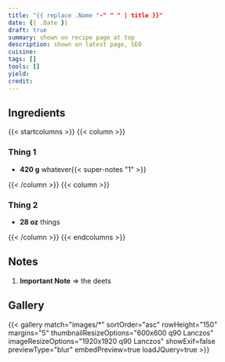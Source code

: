```yaml
---
title: "{{ replace .Name "-" " " | title }}"
date: {{ .Date }}
draft: true
summary: shown on recipe page at top
description: shown on latest page, SEO
cuisine:
tags: []
tools: []
yield:
credit:
---
```


## Ingredients

{{< startcolumns >}}
{{< column >}}

### Thing 1

* **420 g** whatever{{< super-notes "1" >}}

{{< /column >}}
{{< column >}}

### Thing 2

* **28 oz** things

{{< /column >}}
{{< endcolumns >}}

## Notes

1. **Important Note** => the deets

## Gallery

{{< gallery match="images/*" sortOrder="asc" rowHeight="150" margins="5" thumbnailResizeOptions="600x600 q90 Lanczos" imageResizeOptions="1920x1920 q90 Lanczos" showExif=false previewType="blur" embedPreview=true loadJQuery=true >}}
